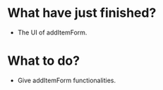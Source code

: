 # What have just finished?

- The UI of addItemForm.

# What to do?

- Give addItemForm functionalities.
